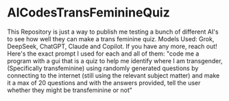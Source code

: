 # AICodesTransFeminineQuiz
This Repository is just a way to publish me testing a bunch of different AI's to see how well they can make a trans feminine quiz.
Models Used: Grok, DeepSeek, ChatGPT, Claude and Copilot. If you have any more, reach out!
Here's the exact prompt I used for each and all of them: "code me a program with a gui that is a quiz to help me identify where I am transgender, (Specifically transfeminine) using randomly generated questions by connecting to the internet (still using the relevant subject matter) and make it a max of 20 questions and with the answers provided, tell the user whether they might be transfeminine or not"
